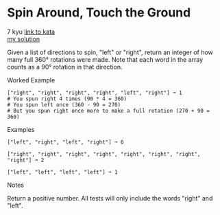 # Spin Around, Touch the Ground
7 kyu
[link to kata](https://www.codewars.com/kata/65127141a5de2b1dcb40927e/train/javascript)
<br>
[my solution](./kata.js)

Given a list of directions to spin, "left" or "right", return an integer of how many full 360° rotations were made. Note that each word in the array counts as a 90° rotation in that direction.

Worked Example

```
["right", "right", "right", "right", "left", "right"] ➞ 1
# You spun right 4 times (90 * 4 = 360)
# You spun left once (360 - 90 = 270)
# But you spun right once more to make a full rotation (270 + 90 = 360)
```
Examples

```
["left", "right", "left", "right"] ➞ 0

["right", "right", "right", "right", "right", "right", "right", "right"] ➞ 2

["left", "left", "left", "left"] ➞ 1
```
Notes

Return a positive number.
All tests will only include the words "right" and "left".